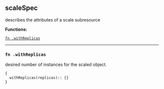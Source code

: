 
## scaleSpec
describes the attributes of a scale subresource

**Functions:**

[`fn .withReplicas`](#fn-withreplicas)  

---


### `fn .withReplicas`
desired number of instances for the scaled object.
```jsonnet
{
  withReplicas(replicas):: {}
}
```


